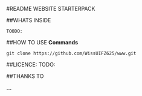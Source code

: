 #README WEBSITE STARTERPACK



##WHATS INSIDE


	TOODO:




##HOW TO USE 
**Commands** 

	git clone https://github.com/WissUIFZ625/www.git
	
	


##LICENCE:
	TODO:
	
##THANKS TO 

**...**
